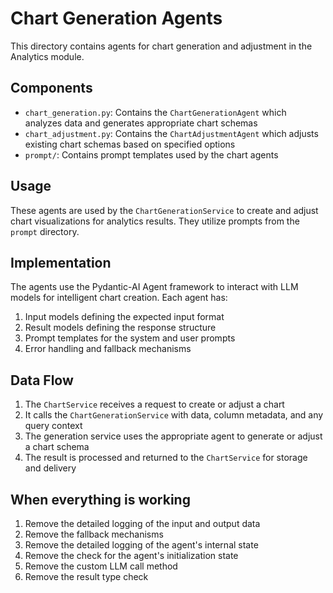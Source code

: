 # Chart Generation Agents

This directory contains agents for chart generation and adjustment in the Analytics module.

## Components

- `chart_generation.py`: Contains the `ChartGenerationAgent` which analyzes data and generates appropriate chart schemas
- `chart_adjustment.py`: Contains the `ChartAdjustmentAgent` which adjusts existing chart schemas based on specified options
- `prompt/`: Contains prompt templates used by the chart agents

## Usage

These agents are used by the `ChartGenerationService` to create and adjust chart visualizations for analytics results. They utilize prompts from the `prompt` directory.

## Implementation

The agents use the Pydantic-AI Agent framework to interact with LLM models for intelligent chart creation. Each agent has:

1. Input models defining the expected input format
2. Result models defining the response structure
3. Prompt templates for the system and user prompts
4. Error handling and fallback mechanisms

## Data Flow

1. The `ChartService` receives a request to create or adjust a chart
2. It calls the `ChartGenerationService` with data, column metadata, and any query context
3. The generation service uses the appropriate agent to generate or adjust a chart schema
4. The result is processed and returned to the `ChartService` for storage and delivery 

## When everything is working
1. Remove the detailed logging of the input and output data
2. Remove the fallback mechanisms
3. Remove the detailed logging of the agent's internal state
4. Remove the check for the agent's initialization state
5. Remove the custom LLM call method
6. Remove the result type check
